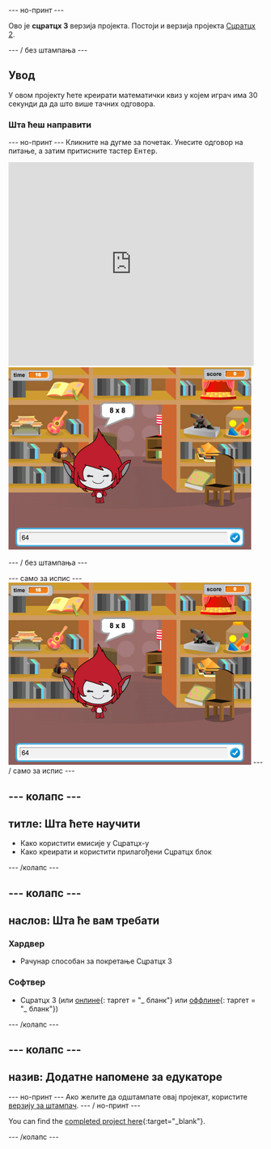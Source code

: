 \--- но-принт \---

Ово је **сцратцх 3** верзија пројекта. Постоји и верзија пројекта [Сцратцх 2](https://projects.raspberrypi.org/en/projects/brain-game-scratch2).

\--- / без штампања \---

## Увод

У овом пројекту ћете креирати математички квиз у којем играч има 30 секунди да да што више тачних одговора.

### Шта ћеш направити

\--- но-принт \--- Кликните на дугме за почетак. Унесите одговор на питање, а затим притисните тастер <kbd>Ентер</kbd>.

<div class="scratch-preview">
  <iframe allowtransparency="true" width="485" height="402" src="https://scratch.mit.edu/projects/embed/250234955/?autostart=false" frameborder="0" scrolling="no"></iframe>
  <img src="images/brain-final.png">
</div>

\--- / без штампања \---

\--- само за испис \--- ![Brain Game](images/brain-final.png) \--- / само за испис \---

## \--- колапс \---

## титле: Шта ћете научити

+ Како користити емисије у Сцратцх-у
+ Како креирати и користити прилагођени Сцратцх блок

\--- /колапс \---

## \--- колапс \---

## наслов: Шта ће вам требати

### Хардвер

+ Рачунар способан за покретање Сцратцх 3

### Софтвер

+ Сцратцх 3 (или [онлине](http://rpf.io/scratchon){: таргет = "_ бланк"} или [оффлине](http://rpf.io/scratchoff){: таргет = "_ бланк"})

\--- /колапс \---

## \--- колапс \---

## назив: Додатне напомене за едукаторе

\--- но-принт \--- Ако желите да одштампате овај пројекат, користите [верзију за штампач](https://projects.raspberrypi.org/en/projects/brain-game/print). \--- / но-принт \---

You can find the [completed project here](http://rpf.io/p/en/brain-game-get){:target="_blank"}.

\--- /колапс \---